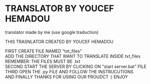 # TRANSLATOR BY YOUCEF HEMADOU
translator made by me (use google traduction)


THIS TRASNLATOR CREATED BY YOUCEF HEMADOU

FIRST CREATE FILE NAMED "txt_files" <br />
ADD THE DIRECTORY THAT WANT TO TRANSLATE INSIDE txt_files <br />
REMEMBER: THE FILES MUST BE .txt <br />
SECOND START THE SERVER BY CLICKING ON "start server.bat" FILE <br />
THIRD OPEN THE .py FILE AND  FOLLOW THE INSTRUCUTIONS <br />
AND FINALLY THANKS FOR USING OUR PROUDCT :) ENJOY